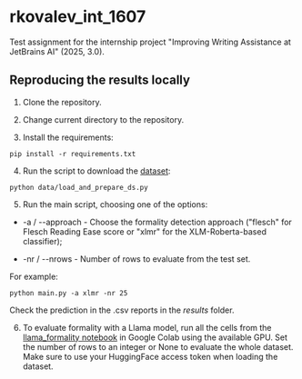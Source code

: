 # rkovalev_int_1607

Test assignment for the internship project "Improving Writing Assistance at JetBrains AI" (2025, 3.0).

## Reproducing the results locally

1. Clone the repository.

2. Change current directory to the repository.

3. Install the requirements:

`pip install -r requirements.txt`

4. Run the script to download the [dataset](https://huggingface.co/datasets/osyvokon/pavlick-formality-scores):

`python data/load_and_prepare_ds.py`

5. Run the main script, choosing one of the options:

* -a / --approach - Choose the formality detection approach ("flesch" for Flesch Reading Ease score or "xlmr" for the XLM-Roberta-based classifier);

* -nr / --nrows - Number of rows to evaluate from the test set.

For example:

`python main.py -a xlmr -nr 25`

Check the prediction in the .csv reports in the _results_ folder.

6. To evaluate formality with a Llama model, run all the cells from the [llama_formality notebook](approaches/get_formality_llama.ipynb) in Google Colab using the available GPU. Set the number of rows to an integer or None to evaluate the whole dataset. Make sure to use your HuggingFace access token when loading the dataset.
